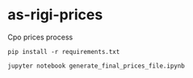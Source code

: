 # as-rigi-prices
 Cpo prices process

```
pip install -r requirements.txt
```

```
jupyter notebook generate_final_prices_file.ipynb
```